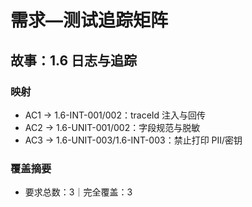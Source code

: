 # 需求—测试追踪矩阵

## 故事：1.6 日志与追踪

### 映射

- AC1 → 1.6-INT-001/002：traceId 注入与回传
- AC2 → 1.6-UNIT-001/002：字段规范与脱敏
- AC3 → 1.6-UNIT-003/1.6-INT-003：禁止打印 PII/密钥

### 覆盖摘要

- 要求总数：3｜完全覆盖：3

